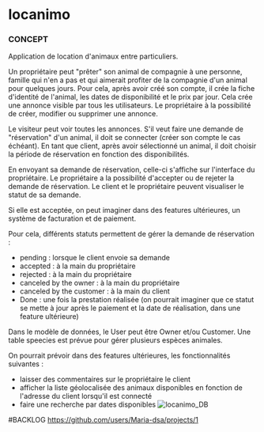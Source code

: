 # locanimo

### CONCEPT

Application de location d'animaux entre particuliers. 

Un propriétaire peut "prêter" son animal de compagnie à une personne, famille qui n'en a pas et qui aimerait profiter de la compagnie d'un animal pour quelques jours. 
Pour cela, après avoir créé son compte, il crée la fiche d'identité de l'animal, les dates de disponibilité et le prix par jour.
Cela crée une annonce visible par tous les utilisateurs.
Le propriétaire à la possibilité de créer, modifier ou supprimer une annonce. 

Le visiteur peut voir toutes les annonces. 
S'il veut faire une demande de "réservation" d'un animal, il doit se connecter (créer son compte le cas échéant).
En tant que client, après avoir sélectionné un animal, il doit choisir la période de réservation en fonction des disponibilités. 

En envoyant sa demande de réservation, celle-ci s'affiche sur l'interface du propriétaire. 
Le propriétaire a la possibilité d'accepter ou de rejeter la demande de réservation. 
Le client et le propriétaire peuvent visualiser le statut de sa demande. 

Si elle est acceptée, on peut imaginer dans des features ultérieures, un système de facturation et de paiement. 

Pour cela, différents statuts permettent de gérer la demande de réservation : 

- pending : lorsque le client envoie sa demande 
- accepted : à la main du propriétaire
- rejected : à la main du propriétaire
- canceled by the owner : à la main du propriétaire
- canceled by the customer : à la main du client
- Done : une fois la prestation réalisée (on pourrait imaginer que ce statut se mette à jour après le paiement et la date de réalisation, dans une feature ultérieure)


Dans le modèle de données, le User peut être Owner et/ou Customer. 
Une table speecies est prévue pour gérer plusieurs espèces animales. 


On pourrait prévoir dans des features ultérieures, les fonctionnalités suivantes : 
- laisser des commentaires sur le propriétaire le client
- afficher la liste géolocalisée des animaux disponibles en fonction de l'adresse du client lorsqu'il est connecté
- faire une recherche par dates disponibles
![locanimo_DB](https://user-images.githubusercontent.com/93591663/215838760-1973859c-2520-4061-a156-8f695d529f58.png)

#BACKLOG
https://github.com/users/Maria-dsa/projects/1
